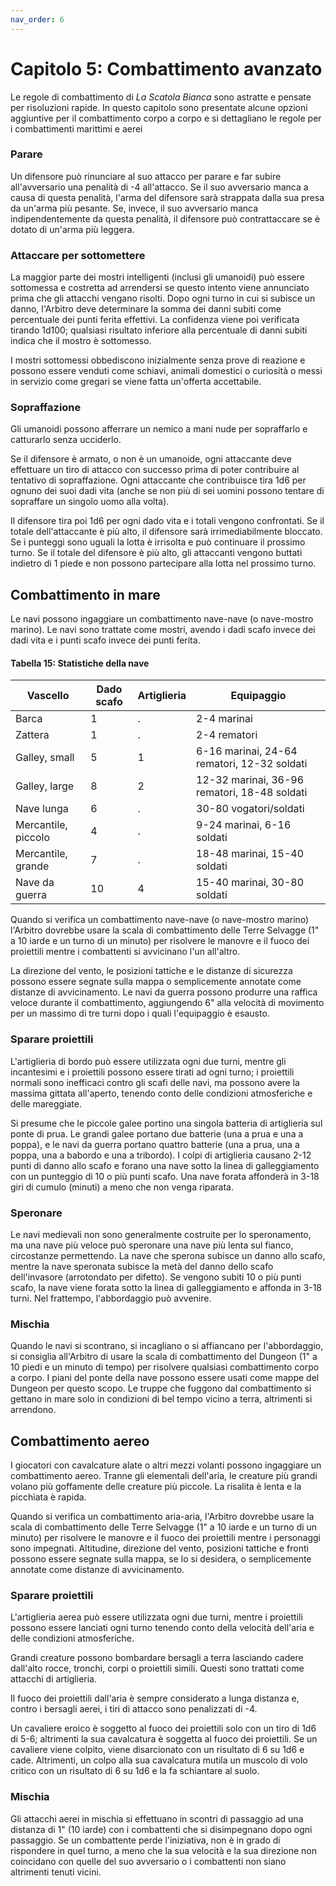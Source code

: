 ```yaml
---
nav_order: 6
---
```


# Capitolo 5: Combattimento avanzato

Le regole di combattimento di *La Scatola Bianca* sono astratte e pensate per risoluzioni rapide. In questo capitolo sono presentate alcune opzioni aggiuntive per il combattimento corpo a corpo e si dettagliano le regole per i combattimenti marittimi e aerei

### Parare
Un difensore può rinunciare al suo attacco per parare e far subire all'avversario una penalità di -4 all'attacco. Se il suo avversario manca a causa di questa penalità, l'arma del difensore sarà strappata dalla sua presa da un'arma più pesante. Se, invece, il suo avversario manca indipendentemente da questa penalità, il difensore può contrattaccare se è dotato di un'arma più leggera.

### Attaccare per sottomettere
La maggior parte dei mostri intelligenti (inclusi gli umanoidi) può essere sottomessa e costretta ad arrendersi se questo intento viene annunciato prima che gli attacchi vengano risolti. Dopo ogni turno in cui si subisce un danno, l'Arbitro deve determinare la somma dei danni subiti come percentuale dei punti ferita effettivi. La confidenza viene poi verificata tirando 1d100; qualsiasi risultato inferiore alla percentuale di danni subiti indica che il mostro è sottomesso.

I mostri sottomessi obbediscono inizialmente senza prove di reazione e possono essere venduti come schiavi, animali domestici o curiosità o messi in servizio come gregari se viene fatta un'offerta accettabile.

### Sopraffazione
Gli umanoidi possono afferrare un nemico a mani nude per sopraffarlo e catturarlo senza ucciderlo.

Se il difensore è armato, o non è un umanoide, ogni attaccante deve effettuare un tiro di attacco con successo prima di poter contribuire al tentativo di sopraffazione. Ogni attaccante che contribuisce tira 1d6 per ognuno dei suoi dadi vita (anche se non più di sei uomini possono tentare di sopraffare un singolo uomo alla volta).

Il difensore tira poi 1d6 per ogni dado vita e i totali vengono confrontati. Se il totale dell'attaccante è più alto, il difensore sarà irrimediabilmente bloccato. Se i punteggi sono uguali la lotta è irrisolta e può continuare il prossimo turno. Se il totale del difensore è più alto, gli attaccanti vengono buttati indietro di 1 piede e non possono partecipare alla lotta nel prossimo turno.

## Combattimento in mare
Le navi possono ingaggiare un combattimento nave-nave (o nave-mostro marino). Le navi sono trattate come mostri, avendo i dadi scafo invece dei dadi vita e i punti scafo invece dei punti ferita.

#### Tabella 15: Statistiche della nave

| Vascello            | Dado scafo | Artiglieria | Equipaggio                                   |
|---------------------|------------|-------------|----------------------------------------------|
| Barca               | 1          | .           | 2-4 marinai                                  |
| Zattera             | 1          | .           | 2-4 rematori                                 |
| Galley, small       | 5          | 1           | 6-16 marinai, 24-64 rematori, 12-32 soldati  |
| Galley, large       | 8          | 2           | 12-32 marinai, 36-96 rematori, 18-48 soldati |
| Nave lunga          | 6          | .           | 30-80 vogatori/soldati                       |
| Mercantile, piccolo | 4          | .           | 9-24 marinai, 6-16 soldati                   |
| Mercantile, grande  | 7          | .           | 18-48 marinai, 15-40 soldati                 |
| Nave da guerra      | 10         | 4           | 15-40 marinai, 30-80 soldati                 |

Quando si verifica un combattimento nave-nave (o nave-mostro marino) l'Arbitro dovrebbe usare la scala di combattimento delle Terre Selvagge (1" a 10 iarde e un turno di un minuto) per risolvere le manovre e il fuoco dei proiettili mentre i combattenti si avvicinano l'un all'altro.

La direzione del vento, le posizioni tattiche e le distanze di sicurezza possono essere segnate sulla mappa o semplicemente annotate come distanze di avvicinamento. Le navi da guerra possono produrre una raffica veloce durante il combattimento, aggiungendo 6" alla velocità di movimento per un massimo di tre turni dopo i quali l'equipaggio è esausto.

### Sparare proiettili
L'artiglieria di bordo può essere utilizzata ogni due turni, mentre gli incantesimi e i proiettili possono essere tirati ad ogni turno; i proiettili normali sono inefficaci contro gli scafi delle navi, ma possono avere la massima gittata all'aperto, tenendo conto delle condizioni atmosferiche e delle mareggiate.

Si presume che le piccole galee portino una singola batteria di artiglieria sul ponte di prua. Le grandi galee portano due batterie (una a prua e una a poppa), e le navi da guerra portano quattro batterie (una a prua, una a poppa, una a babordo e una a tribordo). I colpi di artiglieria causano 2-12 punti di danno allo scafo e forano una nave sotto la linea di galleggiamento con un punteggio di 10 o più punti scafo. Una nave forata affonderà in 3-18 giri di cumulo (minuti) a meno che non venga riparata.

### Speronare
Le navi medievali non sono generalmente costruite per lo speronamento, ma una nave più veloce può speronare una nave più lenta sul fianco, circostanze permettendo. La nave che sperona subisce un danno allo scafo, mentre la nave speronata subisce la metà del danno dello scafo dell'invasore (arrotondato per difetto). Se vengono subiti 10 o più punti scafo, la nave viene forata sotto la linea di galleggiamento e affonda in 3-18 turni. Nel frattempo, l'abbordaggio può avvenire.

### Mischia
Quando le navi si scontrano, si incagliano o si affiancano per l'abbordaggio, si consiglia all'Arbitro di usare la scala di combattimento del Dungeon (1" a 10 piedi e un minuto di tempo) per risolvere qualsiasi combattimento corpo a corpo. I piani del ponte della nave possono essere usati come mappe del Dungeon per questo scopo. Le truppe che fuggono dal combattimento si gettano in mare solo in condizioni di bel tempo vicino a terra, altrimenti si arrendono.

## Combattimento aereo
I giocatori con cavalcature alate o altri mezzi volanti possono ingaggiare un combattimento aereo. Tranne gli elementali dell'aria, le creature più grandi volano più goffamente delle creature più piccole. La risalita è lenta e la picchiata è rapida.

Quando si verifica un combattimento aria-aria, l'Arbitro dovrebbe usare la scala di combattimento delle Terre Selvagge (1" a 10 iarde e un turno di un minuto) per risolvere le manovre e il fuoco dei proiettili mentre i personaggi sono impegnati. Altitudine, direzione del vento, posizioni tattiche e fronti possono essere segnate sulla mappa, se lo si desidera, o semplicemente annotate come distanze di avvicinamento.

### Sparare proiettili
L'artiglieria aerea può essere utilizzata ogni due turni, mentre i proiettili possono essere lanciati ogni turno tenendo conto della velocità dell'aria e delle condizioni atmosferiche.

Grandi creature possono bombardare bersagli a terra lasciando cadere dall'alto rocce, tronchi, corpi o proiettili simili. Questi sono trattati come attacchi di artiglieria.

Il fuoco dei proiettili dall'aria è sempre considerato a lunga distanza e, contro i bersagli aerei, i tiri di attacco sono penalizzati di -4.

Un cavaliere eroico è soggetto al fuoco dei proiettili solo con un tiro di 1d6 di 5-6; altrimenti la sua cavalcatura è soggetta al fuoco dei proiettili. Se un cavaliere viene colpito, viene disarcionato con un risultato di 6 su 1d6 e cade. Altrimenti, un colpo alla sua cavalcatura mutila un muscolo di volo critico con un risultato di 6 su 1d6 e la fa schiantare al suolo.

### Mischia
Gli attacchi aerei in mischia si effettuano in scontri di passaggio ad una distanza di 1" (10 iarde) con i combattenti che si disimpegnano dopo ogni passaggio. Se un combattente perde l'iniziativa, non è in grado di rispondere in quel turno, a meno che la sua velocità e la sua direzione non coincidano con quelle del suo avversario o i combattenti non siano altrimenti tenuti vicini.

